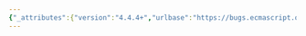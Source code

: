 ```yaml
---
{"_attributes":{"version":"4.4.4+","urlbase":"https://bugs.ecmascript.org/","maintainer":"dherman@mozilla.com"},"bug":{"bug_id":333,"creation_ts":"2012-04-15 12:51:00 -0700","short_desc":"Coverage: this value in Object.prototype getters applied to numbers","delta_ts":"2012-05-18 11:24:02 -0700","product":"Test262","component":"ECMA-262 Tests","version":"unspecified","rep_platform":"All","op_sys":"All","bug_status":"RESOLVED","resolution":"FIXED","priority":"Normal","bug_severity":"normal","everconfirmed":true,"reporter":{"uid":"d","name":"Domenic Denicola"},"assigned_to":{"uid":"dfugate","name":"Dave Fugate"},"cc":"billti","long_desc":[{"commentid":865,"comment_count":0,"who":{"uid":"d","name":"Domenic Denicola"},"bug_when":"2012-04-15 12:51:19 -0700","thetext":"IE10 Consumer Preview (as well as IE9) fails the following test:\n\n> Object.defineProperty(Object.prototype, \"x\", { get: function () { return this; } });\n> (5).x == 0 // IE gives true\n> (5).x == 5 // IE gives false\n\n> Object.defineProperty(Object.prototype, \"y\", { get: function () { \"use strict\"; return this; } });\n> (5).y === 0 // IE gives false\n> (5).y === 5 // IE gives false\n\nThe expected results are, of course, false/true/false/true\n\nThis is related to bug #284, but that bug only discussed the `typeof` value inside such getters. I didn't realize until now that some browsers might be crazy enough to get the wrong value entirely."},{"commentid":950,"comment_count":1,"who":{"uid":"billti","name":"Bill Ticehurst"},"bug_when":"2012-05-18 11:24:02 -0700","thetext":"I've added the tests outlined below.  See changelist http://hg.ecmascript.org/tests/test262/rev/ff16b87df1a3"}]}}
---
```

